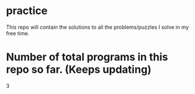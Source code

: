 # practice
This repo will contain the solutions to all the problems/puzzles I solve in my free time.

# Number of total programs in this repo so far. (Keeps updating)
3
